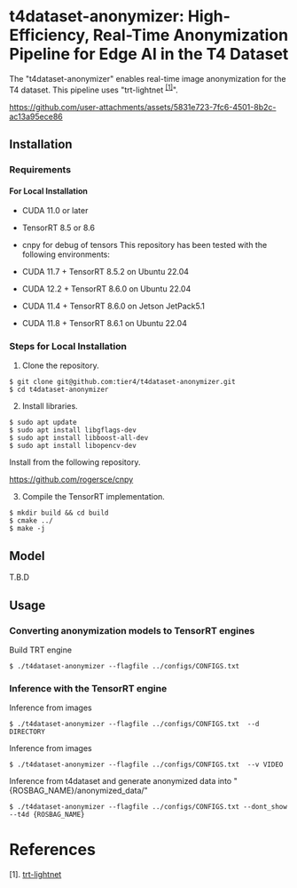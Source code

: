 # t4dataset-anonymizer: High-Efficiency, Real-Time Anonymization Pipeline for Edge AI in the T4 Dataset

The "t4dataset-anonymizer" enables real-time image anonymization for the T4 dataset.
This pipeline uses "trt-lightnet <sup>[[1]](#trt-lightnet)</sup>".



https://github.com/user-attachments/assets/5831e723-7fc6-4501-8b2c-ac13a95ece86



## Installation

### Requirements

#### For Local Installation

-   CUDA 11.0 or later
-   TensorRT 8.5 or 8.6
-   cnpy for debug of tensors
This repository has been tested with the following environments:

- CUDA 11.7 + TensorRT 8.5.2 on Ubuntu 22.04
- CUDA 12.2 + TensorRT 8.6.0 on Ubuntu 22.04
- CUDA 11.4 + TensorRT 8.6.0 on Jetson JetPack5.1
- CUDA 11.8 + TensorRT 8.6.1 on Ubuntu 22.04

### Steps for Local Installation

1.  Clone the repository.

```shell
$ git clone git@github.com:tier4/t4dataset-anonymizer.git
$ cd t4dataset-anonymizer
```

2.  Install libraries.

```shell
$ sudo apt update
$ sudo apt install libgflags-dev
$ sudo apt install libboost-all-dev
$ sudo apt install libopencv-dev
```

Install from the following repository.

https://github.com/rogersce/cnpy


3.  Compile the TensorRT implementation.

```shell
$ mkdir build && cd build
$ cmake ../
$ make -j
```

## Model
 T.B.D

## Usage

### Converting anonymization models to TensorRT engines

Build TRT engine
```shell
$ ./t4dataset-anonymizer --flagfile ../configs/CONFIGS.txt 
```
### Inference with the TensorRT engine

Inference from images
```shell
$ ./t4dataset-anonymizer --flagfile ../configs/CONFIGS.txt  --d DIRECTORY
```

Inference from images
```shell
$ ./t4dataset-anonymizer --flagfile ../configs/CONFIGS.txt  --v VIDEO
```

Inference from t4dataset and generate anonymized data into "{ROSBAG_NAME}/anonymized_data/"
```shell
$ ./t4dataset-anonymizer --flagfile ../configs/CONFIGS.txt --dont_show --t4d {ROSBAG_NAME}
```


# References
[1]. [trt-lightnet](https://github.com/tier4/trt-lightnet)  
